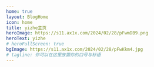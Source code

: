 ```yaml
---
home: true
layout: BlogHome
icon: home
title: yizhe主页
heroImage: https://s11.ax1x.com/2024/02/28/pFwmDB9.png
heroText: yizhe
# heroFullScreen: true
bgImage: https://s11.ax1x.com/2024/02/28/pFwKkm4.jpg
# tagline: 你可以在这里放置你的口号与标语
---
```


